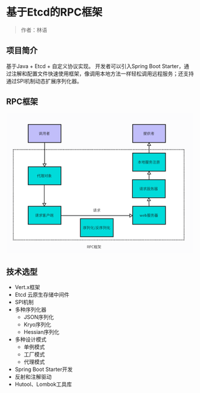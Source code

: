 # 基于Etcd的RPC框架
> 作者：林语
## 项目简介

基于Java + Etcd + 自定义协议实现。
开发者可以引入Spring Boot Starter，通过注解和配置文件快速使用框架，像调用本地方法一样轻松调用远程服务；还支持通过SPI机制动态扩展序列化器。

## RPC框架

![image](image/img.png)

## 技术选型

- Vert.x框架
- Etcd 云原生存储中间件
- SPI机制
- 多种序列化器
  - JSON序列化
  - Kryo序列化
  - Hessian序列化
- 多种设计模式
  - 单例模式
  - 工厂模式
  - 代理模式
- Spring Boot Starter开发
- 反射和注解驱动
- Hutool、Lombok工具库